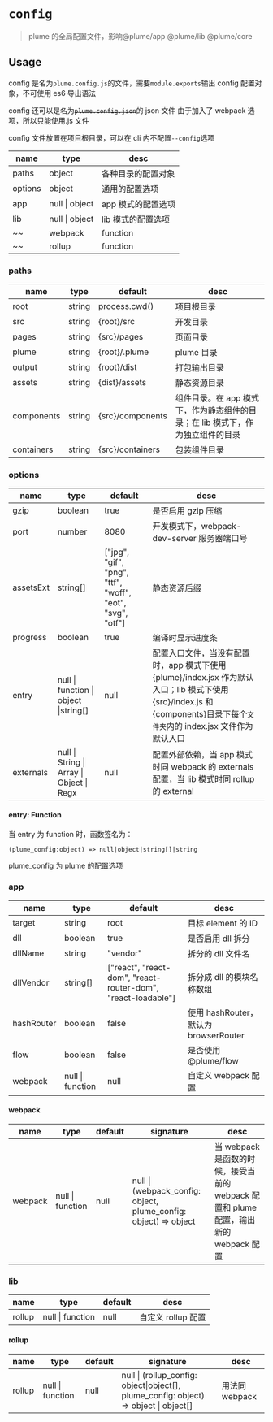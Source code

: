 # `config`

> plume 的全局配置文件，影响@plume/app @plume/lib @plume/core

## Usage

config 是名为`plume.config.js`的文件，需要`module.exports`输出 config 配置对象，不可使用 es6 导出语法

~~config 还可以是名为`plume.config.json`的 json 文件~~ 由于加入了 webpack 选项，所以只能使用.js 文件

config 文件放置在项目根目录，可以在 cli 内不配置`--config`选项

| name    | type           | desc               |
| ------- | -------------- | ------------------ |
| paths   | object         | 各种目录的配置对象 |
| options | object         | 通用的配置选项     |
| app     | null \| object | app 模式的配置选项 |
| lib     | null \| object | lib 模式的配置选项 |
| ~~      | webpack        | function           | 自定义 webpack 配置 | ~~ |
| ~~      | rollup         | function           | 自定义 rollup 配置 | ~~ |

### paths

| name       | type   | default          | desc                                                                           |
| ---------- | ------ | ---------------- | ------------------------------------------------------------------------------ |
| root       | string | process.cwd()    | 项目根目录                                                                     |
| src        | string | {root}/src       | 开发目录                                                                       |
| pages      | string | {src}/pages      | 页面目录                                                                       |
| plume      | string | {root}/.plume    | plume 目录                                                                     |
| output     | string | {root}/dist      | 打包输出目录                                                                   |
| assets     | string | {dist}/assets    | 静态资源目录                                                                   |
| components | string | {src}/components | 组件目录。在 app 模式下，作为静态组件的目录；在 lib 模式下，作为独立组件的目录 |
| containers | string | {src}/containers | 包装组件目录                                                                   |

### options

| name      | type                                      | default                                                   | desc                                                                                                                                                                   |
| --------- | ----------------------------------------- | --------------------------------------------------------- | ---------------------------------------------------------------------------------------------------------------------------------------------------------------------- |
| gzip      | boolean                                   | true                                                      | 是否启用 gzip 压缩                                                                                                                                                     |
| port      | number                                    | 8080                                                      | 开发模式下，webpack-dev-server 服务器端口号                                                                                                                            |
| assetsExt | string[]                                  | ["jpg", "gif", "png", "ttf", "woff", "eot", "svg", "otf"] | 静态资源后缀                                                                                                                                                           |
| progress  | boolean                                   | true                                                      | 编译时显示进度条                                                                                                                                                       |
| entry     | null \| function \| object \|string[]     | null                                                      | 配置入口文件，当没有配置时，app 模式下使用{plume}/index.jsx 作为默认入口；lib 模式下使用{src}/index.js 和{components}目录下每个`文件夹`内的 index.jsx 文件作为默认入口 |
| externals | null \| String \| Array \| Object \| Regx | null                                                      | 配置外部依赖，当 app 模式时同 webpack 的 externals 配置，当 lib 模式时同 rollup 的 external                                                                            |

#### entry: Function

当 entry 为 function 时，函数签名为：

`(plume_config:object) => null|object|string[]|string`

plume_config 为 plume 的配置选项

### app

| name       | type             | default                                                      | desc                                  |
| ---------- | ---------------- | ------------------------------------------------------------ | ------------------------------------- |
| target     | string           | root                                                         | 目标 element 的 ID                    |
| dll        | boolean          | true                                                         | 是否启用 dll 拆分                     |
| dllName    | string           | "vendor"                                                     | 拆分的 dll 文件名                     |
| dllVendor  | string[]         | ["react", "react-dom", "react-router-dom", "react-loadable"] | 拆分成 dll 的模块名称数组             |
| hashRouter | boolean          | false                                                        | 使用 hashRouter，默认为 browserRouter |
| flow       | boolean          | false                                                        | 是否使用 @plume/flow                  |
| webpack    | null \| function | null                                                         | 自定义 webpack 配置                   |

#### webpack

| name    | type             | default | signature                                                        | desc                                                                                 |
| ------- | ---------------- | ------- | ---------------------------------------------------------------- | ------------------------------------------------------------------------------------ |
| webpack | null \| function | null    | null \| (webpack_config: object, plume_config: object) => object | 当 webpack 是函数的时候，接受当前的 webpack 配置和 plume 配置，输出新的 webpack 配置 |

### lib

| name   | type             | default | desc               |
| ------ | ---------------- | ------- | ------------------ |
| rollup | null \| function | null    | 自定义 rollup 配置 |

#### rollup

| name   | type             | default | signature                                                                             | desc           |
| ------ | ---------------- | ------- | ------------------------------------------------------------------------------------- | -------------- |
| rollup | null \| function | null    | null \| (rollup_config: object\|object[], plume_config: object) => object \| object[] | 用法同 webpack |
